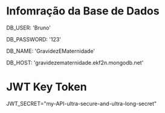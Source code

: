 # Infomração da Base de Dados
DB_USER: 'Bruno'

DB_PASSWORD: '123'

DB_NAME: 'GravidezEMaternidade'

DB_HOST: 'gravidezematernidade.ekf2n.mongodb.net'


# JWT Key Token
JWT_SECRET="my-API-ultra-secure-and-ultra-long-secret"
